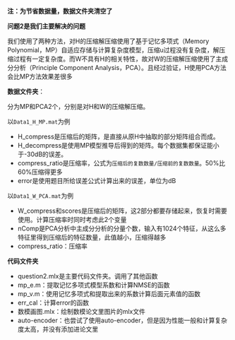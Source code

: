 **注：为节省数据量，数据文件夹清空了**

**问题2是我们主要解决的问题**

我们使用了两种方法，对H的压缩解压缩使用了基于记忆多项式（Memory Polynomial，MP）自适应存储与计算复杂度模型，压缩u过程没有复杂度，解压缩过程有一定复杂度。而W不具有H的相关特性，故对W的压缩解压缩使用了主成分分析（Principle Component Analysis，PCA）。且经过验证，H使用PCA方法会比MP方法效果差很多

**数据文件夹**：

分为MP和PCA2个，分别是对H和W的压缩解压缩。

以`Data1_H_MP.mat`为例

* H_compress是压缩后的矩阵，是直接从原H中抽取的部分矩阵组合而成。
* H_decompress是使用MP模型推导后得到的矩阵。每个数据集都保证能小于-30dB的误差。
* compress_ratio是压缩率，公式为`压缩后的复数数量/压缩前的复数数量`。50%比60%压缩得更多
* error是使用题目所给误差公式计算出来的误差，单位为dB

以`Data1_W_PCA.mat`为例

* W_compress和scores是压缩后的矩阵，这2部分都要存储起来，恢复时需要使用。计算压缩率时同时考虑此2个变量
* nComp是PCA分析中主成分分析的分量个数，输入有1024个特征，从这么多特征里得到压缩后的特征数量，此值越小，压缩得越多
* compress_ratio：压缩率

**代码文件夹**

* question2.mlx是主要代码文件夹。调用了其他函数
* mp_e.m：提取记忆多项式模型系数和计算NMSE的函数
* mp_v.m：使用记忆多项式和提取出来的系数计算后面元素值的函数
* err_cal：计算error的函数
* 数模画图.mlx：绘制数模论文里图片的mlx文件
* auto-encoder：也尝试了使用auto-encoder，但是因为性能一般和计算复杂度太高，并没有添加进论文里




